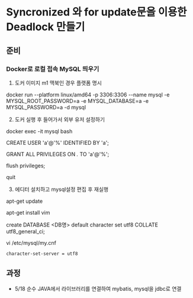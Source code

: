 # Syncronized 와 for update문을 이용한 Deadlock 만들기

## 준비

### Docker로 로컬 접속 MySQL 띄우기

1. 도커 이미지 m1 맥북인 경우 플랫폼 명시

docker run --platform linux/amd64 -p 3306:3306 --name mysql -e MYSQL_ROOT_PASSWORD=a -e MYSQL_DATABASE=a -e MYSQL_PASSWORD=a -d mysql

2. 도커 실행 후 들어가서 외부 유저 설정하기

docker exec -it mysql bash

CREATE USER 'a'@'%' IDENTIFIED BY 'a';

GRANT ALL PRIVILEGES ON *.* TO 'a'@'%';

flush privileges;

quit

3. 에디터 설치하고 mysql설정 편집 후 재실행


apt-get update

apt-get install vim

create DATABASE <DB명> default character set utf8 COLLATE utf8_general_ci;

vi /etc/mysql/my.cnf

```
character-set-server = utf8
```


## 과정
* 5/18 순수 JAVA에서 라이브러리를 연결하여 mybatis, mysql을 jdbc로 연결
